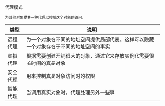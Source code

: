 代理模式
    
    为其他对象提供一种代理以控制这个对象的访问。
    
类型|说明|
---|----|
远程代理|为一个对象在不同的地址空间提供局部代表。这样可以隐藏一个对象存在于不同的地址空间的事实
虚拟代理|根据需要创建开销很大的对象，通过它来存放实例化需要很长时间的真是对象
安全代理|用来控制真是对象访问时的权限
智能代理|当调用真实对象时，代理处理另外一些事

